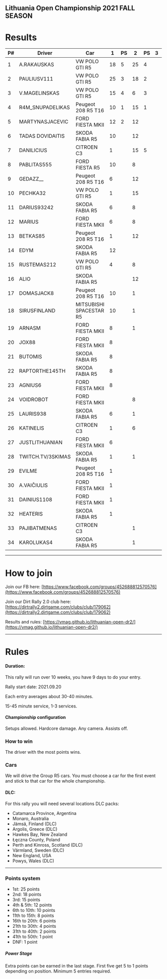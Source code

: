## Lithuania Open Championship 2021 FALL SEASON

# Results

| P# | Driver            | Car                     | 1  | PS | 2  | PS | 3 | PS | TOTAL | 
|----|-------------------|-------------------------|----|----|----|----|---|----|-------| 
| 1  | A.RAKAUSKAS       | VW POLO GTI R5          | 18 | 5  | 25 | 4  |   |    | 52    | 
| 2  | PAULIUSV111       | VW POLO GTI R5          | 25 | 3  | 18 | 2  |   |    | 48    | 
| 3  | V.MAGELINSKAS     | VW POLO GTI R5          | 15 | 4  | 6  | 3  |   |    | 28    | 
| 4  | R4M_SNUPADELIKAS  | Peugeot 208 R5 T16      | 10 | 1  | 15 | 1  |   |    | 27    | 
| 5  | MARTYNASJACEVIC   | FORD FIESTA MKII        | 12 | 2  | 12 |    |   |    | 26    | 
| 6  | TADAS DOVIDAITIS  | SKODA FABIA R5          | 10 |    | 12 |    |   |    | 22    | 
| 7  | DANILICIUS        | CITROEN C3              | 1  |    | 15 | 5  |   |    | 21    | 
| 8  | PABLITAS555       | FORD FIESTA R5          | 10 |    | 8  |    |   |    | 18    | 
| 9  | GEDAZZ__          | Peugeot 208 R5 T16      | 6  |    | 12 |    |   |    | 18    | 
| 10 | PECHKA32          | VW POLO GTI R5          | 1  |    | 15 |    |   |    | 16    | 
| 11 | DARIUS93242       | SKODA FABIA R5          | 6  |    | 8  |    |   |    | 14    | 
| 12 | MARIUS            | FORD FIESTA MKII        | 6  |    | 8  |    |   |    | 14    | 
| 13 | BETKAS85          | Peugeot 208 R5 T16      | 1  |    | 12 |    |   |    | 13    | 
| 14 | EDYM              | SKODA FABIA R5          | 12 |    |    |    |   |    | 12    | 
| 15 | RUSTEMAS212       | VW POLO GTI R5          | 4  |    | 8  |    |   |    | 12    | 
| 16 | ALIO              | SKODA FABIA R5          |    |    | 12 |    |   |    | 12    | 
| 17 | DOMASJACK8        | Peugeot 208 R5 T16      | 10 |    | 1  |    |   |    | 11    | 
| 18 | SIRUSFINLAND      | MITSUBISHI SPACESTAR R5 | 10 |    | 1  |    |   |    | 11    | 
| 19 | ARNASM            | FORD FIESTA MKII        | 8  |    | 1  |    |   |    | 9     | 
| 20 | JOX88             | FORD FIESTA MKII        | 8  |    |    |    |   |    | 8     | 
| 21 | BUTOMIS           | SKODA FABIA R5          | 8  |    |    |    |   |    | 8     | 
| 22 | RAPTORTHE145TH    | SKODA FABIA R5          | 8  |    |    |    |   |    | 8     | 
| 23 | AGNIUS6           | FORD FIESTA MKII        | 8  |    |    |    |   |    | 8     | 
| 24 | VOIDROBOT         | FORD FIESTA MKII        |    |    | 8  |    |   |    | 8     | 
| 25 | LAURIS938         | SKODA FABIA R5          | 6  |    | 1  |    |   |    | 7     | 
| 26 | KATINELIS         | CITROEN C3              | 1  |    | 6  |    |   |    | 7     | 
| 27 | JUSTLITHUANIAN    | FORD FIESTA MKII        | 6  |    |    |    |   |    | 6     | 
| 28 | TWITCH.TV/3SKIMAS | SKODA FABIA R5          | 1  |    | 1  |    |   |    | 2     | 
| 29 | EVILME            | Peugeot 208 R5 T16      | 1  |    |    |    |   |    | 1     | 
| 30 | A.VAIČIULIS       | FORD FIESTA MKII        | 1  |    |    |    |   |    | 1     | 
| 31 | DAINIUS1108       | FORD FIESTA MKII        | 1  |    |    |    |   |    | 1     | 
| 32 | HEATERIS          | SKODA FABIA R5          | 1  |    |    |    |   |    | 1     | 
| 33 | PAJIBATMENAS      | CITROEN C3              |    |    | 1  |    |   |    | 1     | 
| 34 | KAROLUKAS4        | SKODA FABIA R5          |    |    | 1  |    |   |    | 1     | 


---
# How to join

Join our FB here: [https://www.facebook.com/groups/452688812570576](https://www.facebook.com/groups/452688812570576)

Join our Dirt Rally 2.0 club here: [https://dirtrally2.dirtgame.com/clubs/club/179062](https://dirtrally2.dirtgame.com/clubs/club/179062)

Results and rules: [https://vmag.github.io/lithuanian-open-dr2/](https://vmag.github.io/lithuanian-open-dr2/)

---
# Rules
#### Duration:

This rally will run over 10 weeks, you have 9 days to do your entry.

Rally start date: 2021.09.20

Each entry averages about 30-40 minutes.

15-45 minute service, 1-3 services.

#### Championship configuration
Setups allowed. Hardcore damage. Any camera. Assists off.

### How to win
The driver with the most points wins. 

### Cars
We will drive the Group R5 cars.  You must choose a car for the first event and stick to that car for the whole championship.

#### DLC:
For this rally you will need several locations DLC packs:

* Catamarca Province, Argentina
* Monaro, Australia
* Jämsä, Finland (DLC)
* Argolis, Greece (DLC)
* Hawkes Bay, New Zealand
* Łęczna County, Poland
* Perth and Kinross, Scotland (DLC)
* Värmland, Sweden (DLC)
* New England, USA
* Powys, Wales (DLC)

--- 
### Points system

* 1st: 25 points
* 2nd: 18 points
* 3rd: 15 points
* 4th & 5th: 12 points
* 6th to 10th: 10 points
* 11th to 15th: 8 points
* 16th to 20th: 6 points
* 21th to 30th: 4 points
* 31th to 40th: 2 points
* 41th to 50th: 1 point
* DNF: 1 point

##### Power Stage
Extra points can be earned in the last stage. First five get 5 to 1 points depending on position. Minimum 5 entries required.




